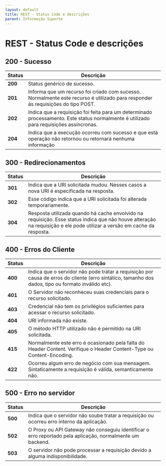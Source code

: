 ```yaml
---
layout: default
title: REST - Status Code e descrições 
parent: Informação Suporte
---
```

# REST - Status Code e descrições

## 200 - Sucesso

| Status  | Descrição  |
|---|---|
| **200**  | Status genérico de sucesso.  |
| **201**  | Informa que um recurso foi criado com sucesso. Normalmente este recurso é utilizado para responder às requisições do tipo POST.  |
| **202**  | Indica que a requisição foi feita para um determinado processamento. Este status normalmente é utilizado para requisições assíncronas.  |
| **204**  | Indica que a execução ocorreu com sucesso e que está operação não retornou ou retornará nenhuma informação  |

## 300 - Redirecionamentos

| Status  | Descrição  |
|---|---|
| **301**  | Indica que a URI solicitada mudou. Nesses casos a nova URI é especificada na resposta.  |
| **302**  | Esse código indica que a URI solicitada foi alterada temporariamente.  |
| **304**  | Resposta utilizada quando há cache envolvido na requisição. Esse status indica que não houve alteração na requisição e ele pode utilizar a versão em cache da resposta.  |

## 400 - Erros do Cliente

| Status  | Descrição  |
|---|---|
| **400**  | Indica que o servidor não pode tratar a requisição por causa de erros do cliente (erro sintático, tamanho dos dados, tipo ou formato inválido etc).  |
| **401**  | O Servidor não reconheceu suas credenciais para o recurso solicitado.  |
| **403**  | Credencial não tem os privilégios suficientes para acessar o recurso solicitado.  |
| **404**  | URI informada não existe.  |
| **405**  | O método HTTP utilizado não é permitido na URI solicitada.  |
| **415**  | Normalmente este erro é ocasionado pela falta do Header Content. Verifique o Header Content-Type ou Content-Encoding.  |
| **422**  | Ocorreu algum erro de negócio com sua mensagem. Sintaticamente a requisição é válida, semanticamente não.  |

## 500 - Erro no servidor

| Status  | Descrição  |
|---|---|
| **500**  | Indica que o servidor não soube tratar a requisição ou ocorreu erro interno da aplicação.  |
| **502**  | O Proxy ou API Gateway não conseguiu identificar o erro reportado pela aplicação, normalmente um backend.  |
| **503**  | O servidor não pode processar a requisição devido a alguma indisponibilidade.  |

